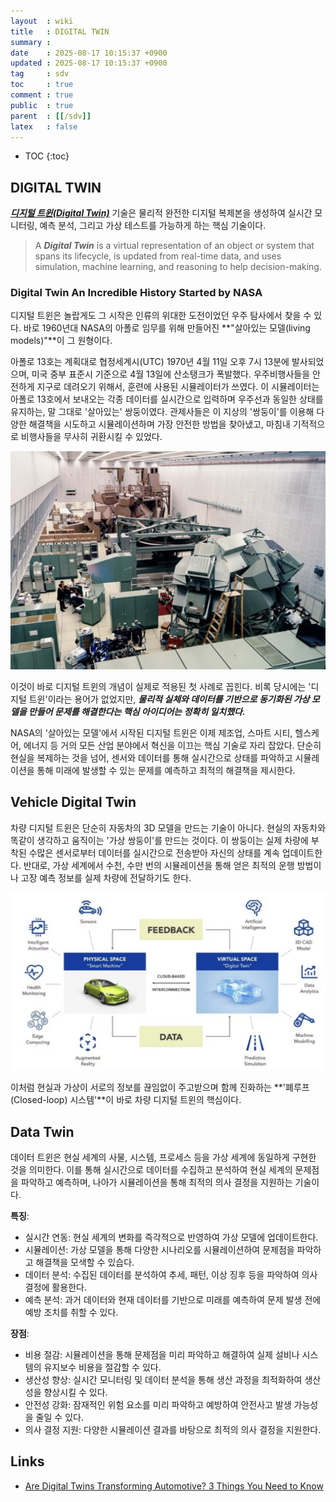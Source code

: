 ```yaml
---
layout  : wiki
title   : DIGITAL TWIN
summary : 
date    : 2025-08-17 10:15:37 +0900
updated : 2025-08-17 10:15:37 +0900
tag     : sdv
toc     : true
comment : true
public  : true
parent  : [[/sdv]]
latex   : false
---
```

* TOC
{:toc}

## DIGITAL TWIN

***[디지털 트윈(Digital Twin)](https://en.wikipedia.org/wiki/Digital_twin)*** 기술은 물리적 완전한 디지털 복제본을 생성하여 실시간 모니터링, 예측 분석, 그리고 가상 테스트를 가능하게 하는 핵심 기술이다.

> A ***Digital Twin*** is a virtual representation of an object or system that spans its lifecycle, is updated from real-time data, and uses
simulation, machine learning, and reasoning to help decision-making.

### Digital Twin An Incredible History Started by NASA

디지털 트윈은 놀랍게도 그 시작은 인류의 위대한 도전이었던 우주 탐사에서 찾을 수 있다. 바로 1960년대 NASA의 아폴로 임무를 위해 만들어진 **"살아있는 모델(living models)"**이 그 원형이다.

아폴로 13호는 계획대로 협정세계시(UTC) 1970년 4월 11일 오후 7시 13분에 발사되었으며, 미국 중부 표준시 기준으로 4월 13일에 산소탱크가 폭발했다.
우주비행사들을 안전하게 지구로 데려오기 위해서, 훈련에 사용된 시뮬레이터가 쓰였다.
이 시뮬레이터는 아폴로 13호에서 보내오는 각종 데이터를 실시간으로 입력하며 우주선과 동일한 상태를 유지하는, 말 그대로 '살아있는' 쌍둥이였다. 관제사들은 이 지상의 '쌍둥이'를 이용해 다양한 해결책을 시도하고 시뮬레이션하며 가장 안전한 방법을 찾아냈고, 마침내 기적적으로 비행사들을 무사히 귀환시킬 수 있었다.

![](/resource/wiki/sdv-digital-twin/apollo.png)

이것이 바로 디지털 트윈의 개념이 실제로 적용된 첫 사례로 꼽힌다. 비록 당시에는 '디지털 트윈'이라는 용어가 없었지만, ***물리적 실체와 데이터를 기반으로 동기화된 가상 모델을 만들어 문제를 해결한다는 핵심 아이디어는 정확히 일치했다.***

NASA의 '살아있는 모델'에서 시작된 디지털 트윈은 이제 제조업, 스마트 시티, 헬스케어, 에너지 등 거의 모든 산업 분야에서 혁신을 이끄는 핵심 기술로 자리 잡았다. 단순히 현실을 복제하는 것을 넘어, 센서와 데이터를 통해 실시간으로 상태를 파악하고 시뮬레이션을 통해 미래에 발생할 수 있는 문제를 예측하고 최적의 해결책을 제시한다.

## Vehicle Digital Twin

차량 디지털 트윈은 단순히 자동차의 3D 모델을 만드는 기술이 아니다. 현실의 자동차와 똑같이 생각하고 움직이는 '가상 쌍둥이'를 만드는 것이다. 이 쌍둥이는 실제 차량에 부착된 수많은 센서로부터 데이터를 실시간으로 전송받아 자신의 상태를 계속 업데이트한다. 반대로, 가상 세계에서 수천, 수만 번의 시뮬레이션을 통해 얻은 최적의 운행 방법이나 고장 예측 정보를 실제 차량에 전달하기도 한다.

![](/resource/wiki/sdv-digital-twin/sdv-digital-twin.png)

이처럼 현실과 가상이 서로의 정보를 끊임없이 주고받으며 함께 진화하는 **'폐루프(Closed-loop) 시스템'**이 바로 차량 디지털 트윈의 핵심이다.

## Data Twin

데이터 트윈은 현실 세계의 사물, 시스템, 프로세스 등을 가상 세계에 동일하게 구현한 것을 의미한다. 이를 통해 실시간으로 데이터를 수집하고 분석하여 현실 세계의 문제점을 파악하고 예측하며, 나아가 시뮬레이션을 통해 최적의 의사 결정을 지원하는 기술이다.

__특징__:
- 실시간 연동: 현실 세계의 변화를 즉각적으로 반영하여 가상 모델에 업데이트한다.
- 시뮬레이션: 가상 모델을 통해 다양한 시나리오를 시뮬레이션하여 문제점을 파악하고 해결책을 모색할 수 있습다.
- 데이터 분석: 수집된 데이터를 분석하여 추세, 패턴, 이상 징후 등을 파악하여 의사 결정에 활용한다.
- 예측 분석: 과거 데이터와 현재 데이터를 기반으로 미래를 예측하여 문제 발생 전에 예방 조치를 취할 수 있다.

__장점__:
- 비용 절감: 시뮬레이션을 통해 문제점을 미리 파악하고 해결하여 실제 설비나 시스템의 유지보수 비용을 절감할 수 있다.
- 생산성 향상: 실시간 모니터링 및 데이터 분석을 통해 생산 과정을 최적화하여 생산성을 향상시킬 수 있다.
- 안전성 강화: 잠재적인 위험 요소를 미리 파악하고 예방하여 안전사고 발생 가능성을 줄일 수 있다.
- 의사 결정 지원: 다양한 시뮬레이션 결과를 바탕으로 최적의 의사 결정을 지원한다.

## Links

- [Are Digital Twins Transforming Automotive? 3 Things You Need to Know](https://www.nxp.com/company/about-nxp/smarter-world-blog/BL-ARE-DIGITAL-TWINS)